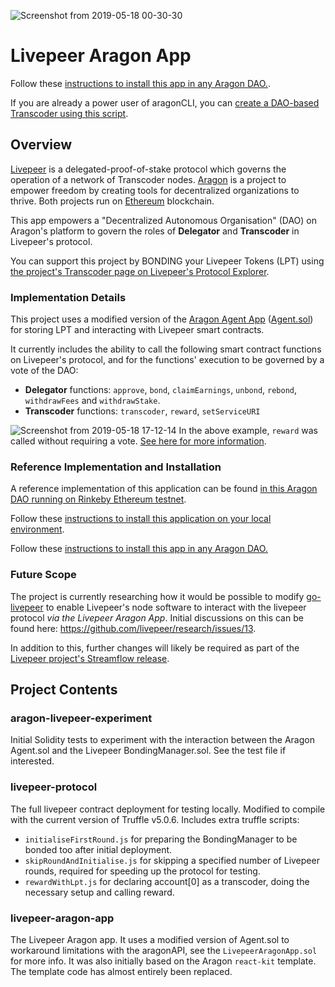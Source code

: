 ![Screenshot from 2019-05-18 00-30-30](https://user-images.githubusercontent.com/2212651/57961027-32c34980-7904-11e9-85b1-8e4bf543fe85.png)

# Livepeer Aragon App

Follow these [instructions to install this app in any Aragon DAO.](https://github.com/videoDAC/livepeer-aragon/blob/master/install-nets.md).

If you are already a power user of aragonCLI, you can [create a DAO-based Transcoder using this script](https://github.com/videoDAC/livepeer-aragon/blob/master/aragoncli-commands.md).

## Overview

[Livepeer](https://livepeer.org) is a delegated-proof-of-stake protocol which governs the operation of a network of Transcoder nodes. [Aragon](https://aragon.org) is a project to empower freedom by creating tools for decentralized organizations to thrive. Both projects run on [Ethereum](https://ethereum.org) blockchain.

This app empowers a "Decentralized Autonomous Organisation" (DAO) on Aragon's platform to govern the roles of **Delegator** and **Transcoder** in Livepeer's protocol.

You can support this project by BONDING your Livepeer Tokens (LPT) using [the project's Transcoder page on Livepeer's Protocol Explorer](https://explorer.livepeer.org/accounts/0xDAC817294c0c87ca4fA1895eF4b972EAde99f2fd/overview).

### Implementation Details

This project uses a modified version of the [Aragon Agent App](https://blog.aragon.one/aragon-agent-beta-release/) ([Agent.sol](https://github.com/aragon/aragon-apps/blob/master/apps/agent/contracts/Agent.sol)) for storing LPT and interacting with Livepeer smart contracts.

It currently includes the ability to call the following smart contract functions on Livepeer's protocol, and for the functions' execution to be governed by a vote of the DAO:

- **Delegator** functions: `approve`, `bond`, `claimEarnings`, `unbond`, `rebond`, `withdrawFees` and `withdrawStake`.
- **Transcoder** functions: `transcoder`, `reward`, `setServiceURI`

![Screenshot from 2019-05-18 17-12-14](https://user-images.githubusercontent.com/2212651/57972471-086c9d00-7993-11e9-896d-ee7fa5f471aa.png)
In the above example, `reward` was called without requiring a vote. [See here for more information](https://github.com/livepeer/go-livepeer/issues/876).

### Reference Implementation and Installation

A reference implementation of this application can be found [in this Aragon DAO running on Rinkeby Ethereum testnet](https://rinkeby.aragon.org/#/livepeerdelegator.aragonid.eth/0x4a7335f3ecb43b685526c1b39043bf696c78c641).

Follow these [instructions to install this application on your local environment](https://github.com/videoDAC/livepeer-aragon/blob/master/install-local.md).

Follow these [instructions to install this app in any Aragon DAO.](https://github.com/videoDAC/livepeer-aragon/blob/master/install-nets.md)

### Future Scope

The project is currently researching how it would be possible to modify [go-livepeer](https://github.com/livepeer/go-livepeer) to enable Livepeer's node software to interact with the livepeer protocol *via the Livepeer Aragon App*. Initial discussions on this can be found here: https://github.com/livepeer/research/issues/13.

In addition to this, further changes will likely be required as part of the [Livepeer project's Streamflow release](https://github.com/livepeer/wiki/blob/master/STREAMFLOW.md).

## Project Contents

### aragon-livepeer-experiment

Initial Solidity tests to experiment with the interaction between the Aragon Agent.sol and the Livepeer BondingManager.sol. See the test file if interested.

### livepeer-protocol

The full livepeer contract deployment for testing locally. Modified to compile with the current version of Truffle v5.0.6. Includes extra truffle scripts:  
- `initialiseFirstRound.js` for preparing the BondingManager to be bonded too after initial deployment.  
- `skipRoundAndInitialise.js` for skipping a specified number of Livepeer rounds, required for speeding up the protocol for testing.
- `rewardWithLpt.js` for declaring account[0] as a transcoder, doing the necessary setup and calling reward.  

### livepeer-aragon-app

The Livepeer Aragon app. It uses a modified version of Agent.sol to workaround limitations with the aragonAPI, see the `LivepeerAragonApp.sol` for more info. It was also initially based on the Aragon `react-kit` template. The template code has almost entirely been replaced. 

